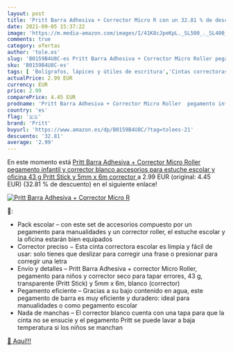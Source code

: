 ```yaml
---
layout: post
title: 'Pritt Barra Adhesiva + Corrector Micro R con un 32.81 % de descuento'
date: 2021-09-05 15:37:22
image: 'https://m.media-amazon.com/images/I/41K8cJpeKpL._SL500_._SL400_.jpg'
comments: true
category: ofertas
author: 'tole.es'
slug: 'B0159B4U8C-es Pritt Barra Adhesiva + Corrector Micro Roller pegamento...'
sku: 'B0159B4U8C-es'
tags: [ 'Bolígrafos, lápices y útiles de escritura','Cintas correctoras de tinta','Correctores y gomas de borrar','Oficina y papelería','adhesiva','barra','escolar','pritt', ]
actualPrice: 2.99 EUR
currency: EUR
price: 2.99
comparePrice: 4.45 EUR
prodname: 'Pritt Barra Adhesiva + Corrector Micro Roller  pegamento infantil y corrector blanco  accesorios para estuche escolar y oficina  43 g  Pritt Stick  y 5mm x 6m  corrector '
country: 'es'
flag: '🇪🇸'
brand: 'Pritt'
buyurl: 'https://www.amazon.es/dp/B0159B4U8C/?tag=tolees-21'
descuento: '32.81'
average: '2.99'
---
```


En este momento está [Pritt Barra Adhesiva + Corrector Micro Roller  pegamento infantil y corrector blanco  accesorios para estuche escolar y oficina  43 g  Pritt Stick  y 5mm x 6m  corrector ](https://www.amazon.es/dp/B0159B4U8C/?tag=tolees-21) a 2.99 EUR (original: 4.45 EUR) (32.81 %  de descuento) en el siguiente enlace!

[![Pritt Barra Adhesiva + Corrector Micro R](https://m.media-amazon.com/images/I/41K8cJpeKpL._SL500_._SL400_.jpg)](https://www.amazon.es/dp/B0159B4U8C/?tag=tolees-21)

🔎:

- Pack escolar – con este set de accesorios compuesto por un pegamento para manualidades y un corrector roller, el estuche escolar y la oficina estarán bien equipados
- Corrector preciso − Esta cinta correctora escolar es limpia y fácil de usar: solo tienes que deslizar para corregir una frase o presionar para corregir una letra
- Envío y detalles – Pritt Barra Adhesiva + corrector Micro Roller, pegamento para niños y corrector seco para tapar errores, 43 g, transparente (Pritt Stick) y 5mm x 6m, blanco (corrector)
- Pegamento eficiente – Gracias a su bajo contenido en agua, este pegamento de barra es muy eficiente y duradero: ideal para manualidades o como pegamento escolar
- Nada de manchas – El corrector blanco cuenta con una tapa para que la cinta no se ensucie y el pegamento Pritt se puede lavar a baja temperatura si los niños se manchan

[🛒 Aquí!!!](https://www.amazon.es/dp/B0159B4U8C/?tag=tolees-21)
